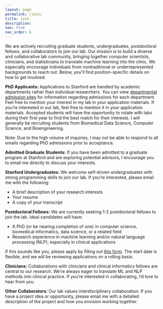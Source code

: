 ```yaml
---
layout: page
permalink: /join/
title: join
description: 
nav: true
nav_order: 6
---
```


We are actively recruiting graduate students, undergraduates, postdoctoral fellows, and collaborators to join our lab. Our mission is to build a diverse and collaborative lab community, bringing together computer scientists, clinicians, and statisticians to translate machine learning into the clinic. We especially encourage individuals from nontraditional or underrepresented backgrounds to reach out. Below, you'll find position-specific details on how to get involved.

**PhD Applicants:** Applications to Stanford are handled by academic departments rather than individual researchers. You can view [departmental admission sites](https://gradadmissions.stanford.edu/explore-programs) for information regarding admissions for each department. Feel free to mention your interest in my lab in your application materials. If you’re interested in our lab, feel free to mention it in your application materials. Accepted students will have the opportunity to rotate with labs during their first year to find the best match for their interests. I will generally be recruiting students from Biomedical Data Science, Computer Science, and Bioengineering. 

Note: Due to the high volume of inquiries, I may not be able to respond to all emails regarding PhD admissions prior to acceptance.

**Admitted Graduate Students:** If you have been admitted to a graduate program at Stanford and are exploring potential advisors, I encourage you to email me directly to discuss your interests.

**Stanford Undergraduates:** We welcome self-driven undergraduates with strong programming skills to join our lab. If you’re interested, please email me with the following:

- A brief description of your research interests
- Your resume
- A copy of your transcript

**Postdoctoral Fellows:** We are currently seeking 1-2 postdoctoral fellows to join the lab. Ideal candidates will have:

- A PhD (or be nearing completion of one) in computer science, biomedical informatics, data science, or a related field
- Research experience in machine learning and/or natural language processing (NLP), especially in clinical applications

If this sounds like you, please apply by filling out [this form](bit.ly/alsentzerlab-app). The start date is flexible, and we will be reviewing applications on a rolling basis.

**Clinicians:** Collaborations with clinicians and clinical informatics fellows are central to our research. We’re always eager to translate ML and NLP methods into clinical practice. If you’re interested in collaborating, I’d love to hear from you.

**Other Collaborators**: Our lab values interdisciplinary collaboration. If you have a project idea or opportunity, please email me with a detailed description of the project and how you envision working together.



